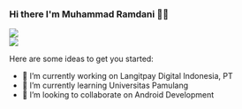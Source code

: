### Hi there I'm Muhammad Ramdani 💁🏻

<a href="https://github.com/anuraghazra/github-readme-stats">
  <img align="center" src="https://github-readme-stats.vercel.app/api?username=diigel&theme=algolia&show_icons=true" />
</a>

<br>

<a href="https://github.com/anuraghazra/github-readme-stats">
  <img align="center" src="https://github-readme-stats.vercel.app/api/top-langs/?username=diigel&layout=compact" />
</a>


Here are some ideas to get you started:

- 🔭 I’m currently working on Langitpay Digital Indonesia, PT
- 🌱 I’m currently learning Universitas Pamulang
- 👯 I’m looking to collaborate on Android Development


